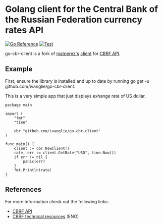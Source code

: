 # Golang client for the Central Bank of the Russian Federation currency rates API

[![Go Reference](https://pkg.go.dev/badge/github.com/ivanglie/go-cbr-client.svg)](https://pkg.go.dev/github.com/ivanglie/go-cbr-client)
[![Test](https://github.com/ivanglie/go-cbr-client/actions/workflows/test.yml/badge.svg)](https://github.com/ivanglie/go-cbr-client/actions/workflows/test.yml)

go-cbr-client is a fork of [matperez's](https://github.com/matperez) [client](https://github.com/matperez/go-cbr-client) for [CBRF API](http://www.cbr.ru/development/).

## Example

First, ensure the library is installed and up to date by running go get -u github.com/ivanglie/go-cbr-client.

This is a very simple app that just displays exhange rate of US dollar.

```golang
package main

import (
	"fmt"
	"time"

	cbr "github.com/ivanglie/go-cbr-client"
)

func main() {
	client := cbr.NewClient()
	rate, err := client.GetRate("USD", time.Now())
	if err != nil {
		panic(err)
	}
	fmt.Println(rate)
}
```

## References

For more information check out the following links:

* [CBRF API](http://www.cbr.ru/development/SXML/)
* [CBRF technical resources](http://www.cbr.ru/eng/development/) (ENG)
